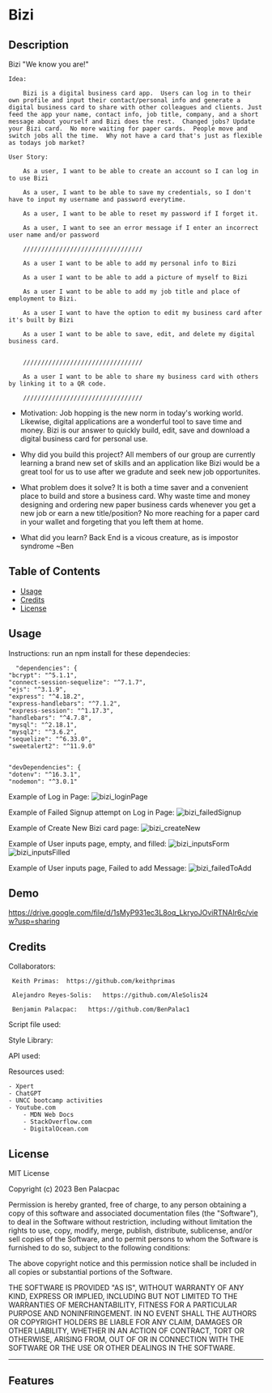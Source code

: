 # Bizi

## Description

Bizi "We know you are!"

	Idea:

		Bizi is a digital business card app.  Users can log in to their own profile and input their contact/personal info and generate a digital business card to share with other colleagues and clients. Just feed the app your name, contact info, job title, company, and a short message about yourself and Bizi does the rest.  Changed jobs? Update your Bizi card.  No more waiting for paper cards.  People move and switch jobs all the time.  Why not have a card that's just as flexible as todays job market?

	User Story:
		
		As a user, I want to be able to create an account so I can log in to use Bizi

		As a user, I want to be able to save my credentials, so I don't have to input my username and password everytime.

		As a user, I want to be able to reset my password if I forget it.

		As a user, I want to see an error message if I enter an incorrect user name and/or password

		/////////////////////////////////

		As a user I want to be able to add my personal info to Bizi 

		As a user I want to be able to add a picture of myself to Bizi
		
		As a user I want to be able to add my job title and place of employment to Bizi.
		
		As a user I want to have the option to edit my business card after it's built by Bizi

		As a user I want to be able to save, edit, and delete my digital business card. 


		/////////////////////////////////

		As a user I want to be able to share my business card with others by linking it to a QR code.

		/////////////////////////////////



- Motivation:  Job hopping is the new norm in today's working world.  Likewise, digital applications are a wonderful tool to save time and money.
Bizi is our answer to quickly build, edit, save and download a digital business card for personal use. 

- Why did you build this project? All members of our group are currently learning a brand new set of skills and an application like Bizi would be a great tool for us to use after we gradute and seek new job opportunites.

- What problem does it solve? It is both a time saver and a convenient place to build and store a business card. Why waste time and money designing and ordering new paper business cards whenever you get a new job or earn a new title/position?  No more reaching for a paper card in your wallet and forgeting that you left them at home.

- What did you learn? 
	Back End is a vicous creature, as is impostor syndrome 
		~Ben

## Table of Contents

- [Usage](#usage)
- [Credits](#credits)
- [License](#license)

## Usage

Instructions: run an npm install for these dependecies:

	  "dependencies": {
    "bcrypt": "^5.1.1",
    "connect-session-sequelize": "^7.1.7",
    "ejs": "^3.1.9",
    "express": "^4.18.2",
    "express-handlebars": "^7.1.2",
    "express-session": "^1.17.3",
    "handlebars": "^4.7.8",
    "mysql": "^2.18.1",
    "mysql2": "^3.6.2",
    "sequelize": "^6.33.0",
    "sweetalert2": "^11.9.0"
  
  
  	"devDependencies": {
    "dotenv": "^16.3.1",
    "nodemon": "^3.0.1"

Example of Log in Page:
![bizi_loginPage](https://github.com/keithprimas/Bizi/assets/139652929/935a1c1f-2812-4376-aaf6-5b74abf55103)

Example of Failed Signup attempt on Log in Page:
![bizi_failedSignup](https://github.com/keithprimas/Bizi/assets/139652929/38570ee4-1587-4bae-bed9-dbb5c2218435)

Example of Create New Bizi card page:
![bizi_createNew](https://github.com/keithprimas/Bizi/assets/139652929/509748a1-4421-497f-a7e8-ebfce910b914)

Example of User inputs page, empty, and filled:
![bizi_inputsForm](https://github.com/keithprimas/Bizi/assets/139652929/fcfde0d9-263b-444a-9c0f-841e4c5fe8dd)
![bizi_inputsFilled](https://github.com/keithprimas/Bizi/assets/139652929/9c2feb85-ce9e-40cf-82ef-f5524ff61561)


Example of User inputs page, Failed to add Message:
![bizi_failedToAdd](https://github.com/keithprimas/Bizi/assets/139652929/28b90671-35a3-4e91-a1cc-61eb14c2ff4f)

## Demo
https://drive.google.com/file/d/1sMyP931ec3L8oq_LkryoJOviRTNAIr6c/view?usp=sharing


## Credits

Collaborators:

     Keith Primas:  https://github.com/keithprimas
     
     Alejandro Reyes-Solis:   https://github.com/AleSolis24
     
     Benjamin Palacpac:   https://github.com/BenPalac1

Script file used:
    <script src="https://cdn.jsdelivr.net/npm/handlebars@latest/dist/handlebars.js"></script>


    
Style Library:
	<script src="https://cdn.jsdelivr.net/npm/@popperjs/core@2.11.8/dist/umd/popper.min.js" integrity="sha384-I7E8VVD/ismYTF4hNIPjVp/Zjvgyol6VFvRkX/vR+Vc4jQkC+hVqc2pM8ODewa9r" crossorigin="anonymous"></script>
    <script src="https://cdn.jsdelivr.net/npm/bootstrap@5.3.2/dist/js/bootstrap.min.js" integrity="sha384-BBtl+eGJRgqQAUMxJ7pMwbEyER4l1g+O15P+16Ep7Q9Q+zqX6gSbd85u4mG4QzX+" crossorigin="anonymous"></script>
    <link rel="stylesheet" href="https://fonts.googleapis.com/css2?family=Material+Symbols+Outlined:opsz,wght,FILL,GRAD@20..48,100..700,0..1,-50..200" />


   

API used: 
	<link rel="preconnect" href="https://fonts.googleapis.com">
        <link rel="preconnect" href="https://fonts.gstatic.com" crossorigin>

Resources used:

	- Xpert
 	- ChatGPT
  	- UNCC bootcamp activities
   	- Youtube.com
    	- MDN Web Docs
     	- StackOverflow.com
      	- DigitalOcean.com

## License

MIT License

Copyright (c) 2023 Ben Palacpac

Permission is hereby granted, free of charge, to any person obtaining a copy
of this software and associated documentation files (the "Software"), to deal
in the Software without restriction, including without limitation the rights
to use, copy, modify, merge, publish, distribute, sublicense, and/or sell
copies of the Software, and to permit persons to whom the Software is
furnished to do so, subject to the following conditions:

The above copyright notice and this permission notice shall be included in all
copies or substantial portions of the Software.

THE SOFTWARE IS PROVIDED "AS IS", WITHOUT WARRANTY OF ANY KIND, EXPRESS OR
IMPLIED, INCLUDING BUT NOT LIMITED TO THE WARRANTIES OF MERCHANTABILITY,
FITNESS FOR A PARTICULAR PURPOSE AND NONINFRINGEMENT. IN NO EVENT SHALL THE
AUTHORS OR COPYRIGHT HOLDERS BE LIABLE FOR ANY CLAIM, DAMAGES OR OTHER
LIABILITY, WHETHER IN AN ACTION OF CONTRACT, TORT OR OTHERWISE, ARISING FROM,
OUT OF OR IN CONNECTION WITH THE SOFTWARE OR THE USE OR OTHER DEALINGS IN THE
SOFTWARE.

---

## Features




